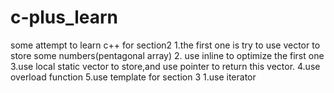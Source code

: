 # c-plus_learn
some attempt to learn c++
for section2
1.the first one is try to use vector to store some  numbers(pentagonal array)
2. use inline to optimize the first one
3.use local static vector to store,and use pointer to return this vector.
4.use overload function 
5.use template
for section 3
1.use iterator

